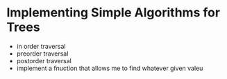 # Implementing Simple Algorithms for Trees

- in order traversal
- preorder traversal
- postorder traversal
- implement a fnuction that allows me to find whatever given valeu

